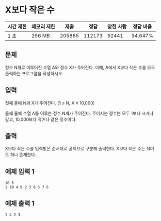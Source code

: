 # X보다 작은 수

|시간 제한|	메모리 제한|	제출	|정답|	맞힌 사람|	정답 비율|
|---|---|---|---|---|---|
|1 초|	256 MB|	205885	|112173|	92441|	54.647%|

## 문제
정수 N개로 이루어진 수열 A와 정수 X가 주어진다. 이때, A에서 X보다 작은 수를 모두 출력하는 프로그램을 작성하시오.

## 입력

첫째 줄에 N과 X가 주어진다. (1 ≤ N, X ≤ 10,000)

둘째 줄에 수열 A를 이루는 정수 N개가 주어진다. 주어지는 정수는 모두 1보다 크거나 같고, 10,000보다 작거나 같은 정수이다.

## 출력

X보다 작은 수를 입력받은 순서대로 공백으로 구분해 출력한다. X보다 작은 수는 적어도 하나 존재한다.

## 예제 입력 1

```
10 5
1 10 4 9 2 3 8 5 7 6
```

## 예제 출력 1

```
1 4 2 3
```